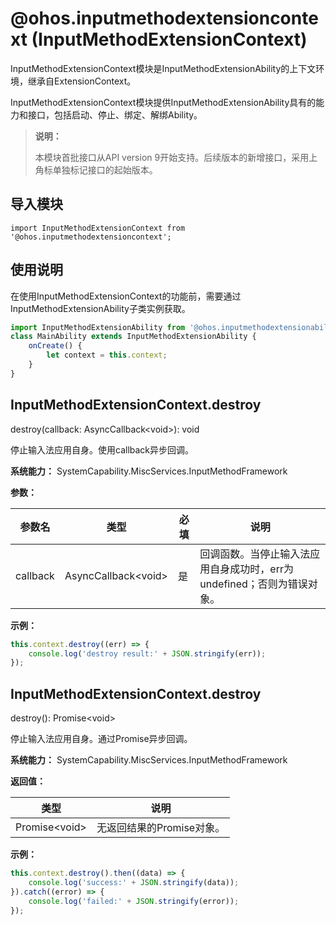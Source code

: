 # @ohos.inputmethodextensioncontext (InputMethodExtensionContext)

InputMethodExtensionContext模块是InputMethodExtensionAbility的上下文环境，继承自ExtensionContext。

InputMethodExtensionContext模块提供InputMethodExtensionAbility具有的能力和接口，包括启动、停止、绑定、解绑Ability。

> **说明：**
>
>本模块首批接口从API version 9开始支持。后续版本的新增接口，采用上角标单独标记接口的起始版本。  

## 导入模块

```
import InputMethodExtensionContext from '@ohos.inputmethodextensioncontext';
```

## 使用说明

在使用InputMethodExtensionContext的功能前，需要通过InputMethodExtensionAbility子类实例获取。

```js
import InputMethodExtensionAbility from '@ohos.inputmethodextensionability';
class MainAbility extends InputMethodExtensionAbility {
    onCreate() {
        let context = this.context;
    }
}
```

## InputMethodExtensionContext.destroy

destroy(callback: AsyncCallback\<void>): void

停止输入法应用自身。使用callback异步回调。

**系统能力：** SystemCapability.MiscServices.InputMethodFramework

**参数：**

| 参数名   | 类型                 | 必填 | 说明                                                         |
| -------- | -------------------- | ---- | ------------------------------------------------------------ |
| callback | AsyncCallback\<void> | 是   | 回调函数。当停止输入法应用自身成功时，err为undefined；否则为错误对象。 |

**示例：**

```js
this.context.destroy((err) => {
    console.log('destroy result:' + JSON.stringify(err));
});
```

## InputMethodExtensionContext.destroy

destroy(): Promise<void&gt;

停止输入法应用自身。通过Promise异步回调。

**系统能力：** SystemCapability.MiscServices.InputMethodFramework

**返回值：**

| 类型 | 说明 |
| -------- | -------- |
| Promise<void&gt; | 无返回结果的Promise对象。 |

**示例：**

```js
this.context.destroy().then((data) => {
    console.log('success:' + JSON.stringify(data));
}).catch((error) => {
    console.log('failed:' + JSON.stringify(error));
});
```
